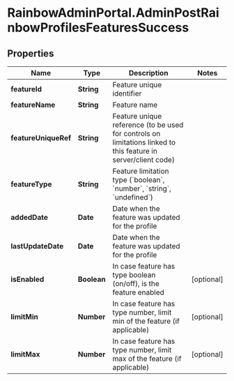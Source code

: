 # RainbowAdminPortal.AdminPostRainbowProfilesFeaturesSuccess

## Properties

Name | Type | Description | Notes
------------ | ------------- | ------------- | -------------
**featureId** | **String** | Feature unique identifier | 
**featureName** | **String** | Feature name | 
**featureUniqueRef** | **String** | Feature unique reference (to be used for controls on limitations linked to this feature in server/client code) | 
**featureType** | **String** | Feature limitation type (&#x60;boolean&#x60;, &#x60;number&#x60;, &#x60;string&#x60;, &#x60;undefined&#x60;) | 
**addedDate** | **Date** | Date when the feature was updated for the profile | 
**lastUpdateDate** | **Date** | Date when the feature was updated for the profile | 
**isEnabled** | **Boolean** | In case feature has type boolean (on/off), is the feature enabled | [optional] 
**limitMin** | **Number** | In case feature has type number, limit min of the feature (if applicable) | [optional] 
**limitMax** | **Number** | In case feature has type number, limit max of the feature (if applicable) | [optional] 



